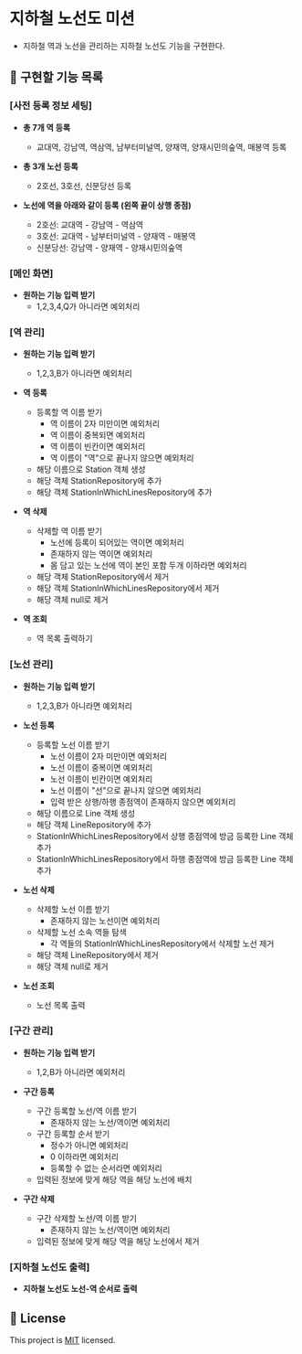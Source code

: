 # 지하철 노선도 미션
- 지하철 역과 노선을 관리하는 지하철 노선도 기능을 구현한다.

## 🤞 구현할 기능 목록
### [사전 등록 정보 세팅]
- __총 7개 역 등록__ 
    - 교대역, 강남역, 역삼역, 남부터미널역, 양재역, 양재시민의숲역, 매봉역 등록

- __총 3개 노선 등록__
    - 2호선, 3호선, 신분당선 등록 

- __노선에 역을 아래와 같이 등록 (왼쪽 끝이 상행 종점)__ 
   - 2호선: 교대역 - 강남역 - 역삼역
   - 3호선: 교대역 - 남부터미널역 - 양재역 - 매봉역
   - 신분당선: 강남역 - 양재역 - 양재시민의숲역

### [메인 화면]
- __원하는 기능 입력 받기__
    - 1,2,3,4,Q가 아니라면 예외처리

### [역 관리]
- __원하는 기능 입력 받기__
    - 1,2,3,B가 아니라면 예외처리
    
- __역 등록__
    - 등록할 역 이름 받기
        - 역 이름이 2자 미만이면 예외처리
        - 역 이름이 중복되면 예외처리
        - 역 이름이 빈칸이면 예외처리
        - 역 이름이 "역"으로 끝나지 않으면 예외처리
    - 해당 이름으로 Station 객체 생성
    - 해당 객체 StationRepository에 추가
    - 해당 객체 StationInWhichLinesRepository에 추가
    
- __역 삭제__
    - 삭제할 역 이름 받기
        - 노선에 등록이 되어있는 역이면 예외처리
        - 존재하지 않는 역이면 예외처리
        - 몸 담고 있는 노선에 역이 본인 포함 두개 이하라면 예외처리
    - 해당 객체 StationRepository에서 제거
    - 해당 객체 StationInWhichLinesRepository에서 제거
    - 해당 객체 null로 제거
        
- __역 조회__
    - 역 목록 출력하기
    
### [노선 관리]
- __원하는 기능 입력 받기__
    - 1,2,3,B가 아니라면 예외처리
    
- __노선 등록__
    - 등록할 노선 이름 받기
        - 노선 이름이 2자 미만이면 예외처리
        - 노선 이름이 중복이면 예외처리
        - 노선 이름이 빈칸이면 예외처리
        - 노선 이름이 "선"으로 끝나지 않으면 예외처리
        - 입력 받은 상행/하행 종점역이 존재하지 않으면 예외처리
    - 해당 이름으로 Line 객체 생성
    - 해당 객체 LineRepository에 추가 
    - StationInWhichLinesRepository에서 상행 종점역에 방금 등록한 Line 객체 추가
    - StationInWhichLinesRepository에서 하행 종점역에 방금 등록한 Line 객체 추가
    
- __노선 삭제__
    - 삭제할 노선 이름 받기
        - 존재하지 않는 노선이면 예외처리
    - 삭제할 노선 소속 역들 탐색
        - 각 역들의 StationInWhichLinesRepository에서 삭제할 노선 제거
    - 해당 객체 LineRepository에서 제거
    - 해당 객체 null로 제거
        
- __노선 조회__
    - 노선 목록 출력

### [구간 관리]
- __원하는 기능 입력 받기__
    - 1,2,B가 아니라면 예외처리
    
- __구간 등록__
    - 구간 등록할 노선/역 이름 받기
        - 존재하지 않는 노선/역이면 예외처리
    - 구간 등록할 순서 받기
        - 정수가 아니면 예외처리
        - 0 이하라면 예외처리
        - 등록할 수 없는 순서라면 예외처리
    - 입력된 정보에 맞게 해당 역을 해당 노선에 배치
    
- __구간 삭제__
    - 구간 삭제할 노선/역 이름 받기
        - 존재하지 않는 노선/역이면 예외처리
    - 입력된 정보에 맞게 해당 역을 해당 노선에서 제거

### [지하철 노선도 출력]
- __지하철 노선도 노선-역 순서로 출력__

## 📝 License

This project is [MIT](https://github.com/woowacourse/java-subway-map-precourse/blob/master/LICENSE.md) licensed.
